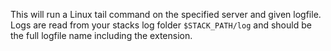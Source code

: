 

This will run a Linux tail command on the specified server and given logfile. Logs are read from your stacks log folder `$STACK_PATH/log` and should be the full logfile name including the extension.

